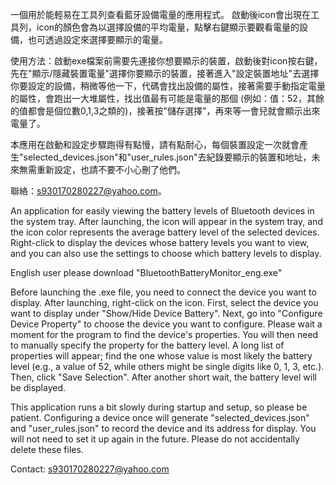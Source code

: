一個用於能輕易在工具列查看藍牙設備電量的應用程式。 啟動後icon會出現在工具列，icon的顏色會為以選擇設備的平均電量，點擊右鍵顯示要觀看電量的設備，也可透過設定來選擇要顯示的電量。

使用方法：啟動exe檔案前需要先連接你想要顯示的裝置，啟動後對icon按右鍵，先在"顯示/隱藏裝置電量"選擇你要顯示的裝置，接著進入"設定裝置地址"去選擇你要設定的設備，稍微等他一下，代碼會找出設備的屬性，接著需要手動指定電量的屬性，會跑出一大堆屬性，找出值最有可能是電量的那個 (例如：值：52，其餘的值都會是個位數0,1,3之類的)，接著按"儲存選擇"，再來等一會兒就會顯示出來電量了。

本應用在啟動和設定步驟跑得有點慢，請有點耐心，每個裝置設定一次就會產生"selected_devices.json"和"user_rules.json"去紀錄要顯示的裝置和地址，未來無需重新設定，也請不要不小心刪了他們。

聯絡：s930170280227@yahoo.com。

An application for easily viewing the battery levels of Bluetooth devices in the system tray. After launching, the icon will appear in the system tray, and the icon color represents the average battery level of the selected devices. Right-click to display the devices whose battery levels you want to view, and you can also use the settings to choose which battery levels to display.

English user please download "BluetoothBatteryMonitor_eng.exe"

Before launching the .exe file, you need to connect the device you want to display. After launching, right-click on the icon. First, select the device you want to display under "Show/Hide Device Battery". Next, go into "Configure Device Property" to choose the device you want to configure. Please wait a moment for the program to find the device's properties. You will then need to manually specify the property for the battery level. A long list of properties will appear; find the one whose value is most likely the battery level (e.g., a value of 52, while others might be single digits like 0, 1, 3, etc.). Then, click "Save Selection". After another short wait, the battery level will be displayed.

This application runs a bit slowly during startup and setup, so please be patient. Configuring a device once will generate "selected_devices.json" and "user_rules.json" to record the device and its address for display. You will not need to set it up again in the future. Please do not accidentally delete these files.

Contact: s930170280227@yahoo.com
